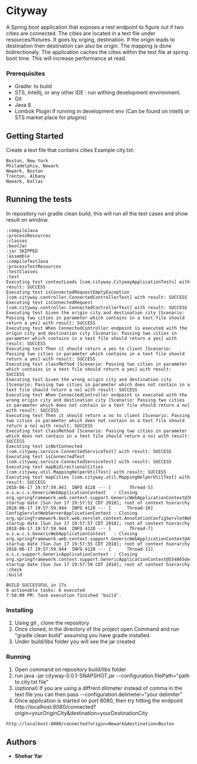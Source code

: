 # Cityway
A Spring boot application that exposes a rest endpoint to figure out if two cities are connected. 
The cities are located in a text file under resources/fixtures. It goes by orging, destination. If the 
origin leads to destination then destination can also be origin. The mapping is done bidirectionaly.
The application caches the cities within the text file at spring boot time. This will increase performance at read.

### Prerequisites
- Gradle: to build
- STS, Intellij, or any other IDE : run withing development environment. 
- Git
- Java 8
- Lombok Plugin if running in development env (Can be found on intellij or STS market place for plugins)

## Getting Started
Create a text file that contains cities 
Example city.txt:
```
Boston, New York
Philadelphia, Newark
Newark, Boston
Trenton, Albany
Newark, Dallas
```

## Running the tests
In repository run gradle clean build, this will run all the test cases and show result on window.
```
:compileJava
:processResources
:classes
:bootJar
:jar SKIPPED
:assemble
:compileTestJava
:processTestResources
:testClasses
:test
Executing test contextLoads [com.cityway.CitywayApplicationTests] with result: SUCCESS
Executing test isConnectedRequestEmptyException [com.cityway.controller.ConnectedControllerTest] with result: SUCCESS
Executing test isConnectedRequest [com.cityway.controller.ConnectedControllerTest] with result: SUCCESS
Executing test Given the origin city and destination city [Scenario: Passing two cities in parameter which contains in a text file should return a yes] with result: SUCCESS
Executing test When ConnectedController endpoint is executed with the origin city and destination city [Scenario: Passing two cities in parameter which contains in a text file should return a yes] with result: SUCCESS
Executing test Then it should return a yes to client [Scenario: Passing two cities in parameter which contains in a text file should return a yes] with result: SUCCESS
Executing test classMethod [Scenario: Passing two cities in parameter which contains in a text file should return a yes] with result: SUCCESS
Executing test Given the wrong origin city and destination city [Scenario: Passing two cities in parameter which does not contain in a text file should return a no] with result: SUCCESS
Executing test When ConnectedController endpoint is executed with the wrong origin city and destination city [Scenario: Passing two cities in parameter which does not contain in a text file should return a no] with result: SUCCESS
Executing test Then it should return a no to client [Scenario: Passing two cities in parameter which does not contain in a text file should return a no] with result: SUCCESS
Executing test classMethod [Scenario: Passing two cities in parameter which does not contain in a text file should return a no] with result: SUCCESS
Executing test isNotConnected [com.cityway.service.ConnectedServiceTest] with result: SUCCESS
Executing test isConnectedTest [com.cityway.service.ConnectedServiceTest] with result: SUCCESS
Executing test mapBidirectionalCities [com.cityway.util.MappingHelperUtilTest] with result: SUCCESS
Executing test mapCities [com.cityway.util.MappingHelperUtilTest] with result: SUCCESS
2018-06-17 19:57:59.941  INFO 4128 --- [       Thread-5] o.s.w.c.s.GenericWebApplicationContext   : Closing org.springframework.web.context.support.GenericWebApplicationContext@387316e5: startup date [Sun Jun 17 19:57:51 CDT 2018]; root of context hierarchy
2018-06-17 19:57:59.944  INFO 4128 --- [      Thread-10] ConfigServletWebServerApplicationContext : Closing org.springframework.boot.web.servlet.context.AnnotationConfigServletWebServerApplicationContext@57785ed6: startup date [Sun Jun 17 19:57:57 CDT 2018]; root of context hierarchy
2018-06-17 19:57:59.944  INFO 4128 --- [       Thread-7] o.s.w.c.s.GenericWebApplicationContext   : Closing org.springframework.web.context.support.GenericWebApplicationContext@4fc0347f: startup date [Sun Jun 17 19:57:55 CDT 2018]; root of context hierarchy
2018-06-17 19:57:59.944  INFO 4128 --- [      Thread-11] o.s.c.support.GenericApplicationContext  : Closing org.springframework.context.support.GenericApplicationContext@554865de: startup date [Sun Jun 17 19:57:59 CDT 2018]; root of context hierarchy
:check
:build

BUILD SUCCESSFUL in 17s
6 actionable tasks: 6 executed
7:58:00 PM: Task execution finished 'build'.
```
### Installing
1. Using git , clone the repository
2. Once cloned, in the directory of the project open Command and run "gradle clean build" assuming you have gradle installed.
3. Under build/libs folder you will see the jar created

### Running 
1. Open command on repository build/libs folder
2. run java -jar cityway-0.0.1-SNAPSHOT.jar --configuration.filePath="path to city.txt file"
3. (optional) If you are using a diffrent dilimeter instead of comma in the text file you can then pass --configuration.delimeter="your delimiter"
4. Once application is started on port 8080, then try hitting the endpoint http://localhost:8080/connected?origin=yourOriginCity&destination=yourDestinationCity

```
http://localhost:8080/connected?origin=Newark&destination=Boston
```

## Authors

* **Shehar Yar** 
